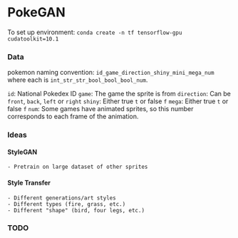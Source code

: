 # PokeGAN

To set up environment: `conda create -n tf tensorflow-gpu cudatoolkit=10.1`

### Data

pokemon naming convention: `id_game_direction_shiny_mini_mega_num` where each is `int_str_str_bool_bool_bool_num`.

`id`: National Pokedex ID
`game`: The game the sprite is from
`direction`: Can be `front`, `back`, `left` or `right`
`shiny`: Either true `t` or false `f`
`mega`: Either true `t` or false `f`
`num`: Some games have animated sprites, so this number corresponds to each
frame of the animation.

### Ideas

#### StyleGAN
    - Pretrain on large dataset of other sprites

#### Style Transfer
    - Different generations/art styles
    - Different types (fire, grass, etc.)
    - Different "shape" (bird, four legs, etc.)


### TODO

